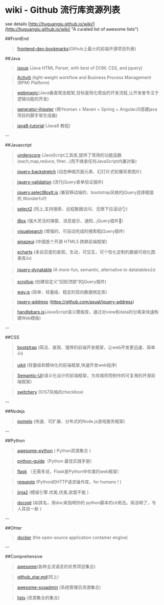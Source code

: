 wiki - Github 流行库资源列表 
====

see details [http://huguangju.github.io/wiki/](http://huguangju.github.io/wiki/ "A curated list of awesome lists")

##FrontEnd
>[frontend-dev-bookmarks](https://github.com/dypsilon/frontend-dev-bookmarks)(Github上最火的前端开源项目列表)

##Java
>[jsoup](https://github.com/jhy/jsoup) (Java HTML Parser, with best of DOM, CSS, and jquery)

>[Activiti](https://github.com/Activiti/Activiti) (light-weight workflow and Business Process Management (BPM) Platform)

>[webmagic](https://github.com/code4craft/webmagic)(Java垂直爬虫框架,目标是简化爬虫的开发流程,让开发者专注于逻辑功能的开发)

>[generator-jhipster](https://github.com/jhipster/generator-jhipster) (用Yeoman + Maven + Spring + AngularJS搭建java项目的脚手架生成器)

>[java8-tutorial](https://github.com/winterbe/java8-tutorial) (Java8 教程)

--

##Javascript
>[underscore](https://github.com/jashkenas/underscore) (JavaScript工具库,提供了常用的功能函数(each,map,reduce, filter...)而不继承任何JavaScript内置对象)

>[jquery-backstretch](https://github.com/srobbin/jquery-backstretch) (动态伸缩页面元素、幻灯片式轮播背景图片)

>[jquery-validation](https://github.com/jzaefferer/jquery-validation) (流行jQuery表单验证插件)

>[jquery.selectBoxIt.js](https://github.com/gfranko/jquery.selectBoxIt.js) (兼容移动端的、bootstrap风格的jQuery选择框插件,Wonderful!)

>[select2](https://github.com/ivaynberg/select2) (同上,支持搜索、远程数据访问、无限下拉滚动:ok_hand:)

>[jBox](https://github.com/StephanWagner/jBox) (强大灵活的弹窗、消息提示、通知...jQuery插件:clap:)

>[visualsearch](https://github.com/documentcloud/visualsearch) (增强的、可自动完成的搜索框jQuery插件)

>[amazeui](https://github.com/allmobilize/amazeui) (中国首个开源 HTML5 跨屏前端框架)

>[echarts](https://github.com/ecomfe/echarts) (来自百度的直观，生动，可交互，可个性化定制的数据可视化图表库:thumbsup:)

>[jquery-dynatable](https://github.com/alfajango/jquery-dynatable) (A more-fun, semantic, alternative to datatables:thumbsup:)

>[scrollup](https://github.com/markgoodyear/scrollup) (创建自定义“回到顶部”的jQuery插件)

>[way.js](https://github.com/gwendall/way.js) (简单、轻量级、稳定的双向数据绑定库)

>[jquery-address](https://github.com/asual/jquery-address) (https://github.com/asual/jquery-address)

>[handlebars.js](https://github.com/wycats/handlebars.js)(JavaScript语义模板库，通过对view和data的分离来快速构建Web模板)

--

##CSS
>[bootstrap](https://github.com/twbs/bootstrap) (简洁、直观、强悍的前端开发框架，让web开发更迅速、简单:thumbsup:)

>[uikit](https://github.com/uikit/uikit) (轻量级和模块化的前端框架,快速开发web程序)

>[Semantic-UI](https://github.com/Semantic-Org/Semantic-UI)(语义化设计的前端框架，为攻城师而制作的可复用的开源前端框架)

>[switchery](https://github.com/abpetkov/switchery) (IOS7风格的checkbox)

--

##Nodejs
>[pomelo](https://github.com/NetEase/pomelo) (快速、可扩展、分布式的Node.js游戏服务框架)

--

##Python
>[awesome-python](https://github.com/vinta/awesome-python) ( Python资源集合 )

>[python-guide](https://github.com/kennethreitz/python-guide)（Python 最佳实践手册）

>[flask](https://github.com/mitsuhiko/flask) （无需多说，Flask是Python中优美的web框架）

>[requests](https://github.com/kennethreitz/requests) (Python的HTTP请求操作库，for humans ! )

>[jinja2](https://github.com/mitsuhiko/jinja2) (模板引擎.优美,优美,欲罢不能 )

>[docopt](https://github.com/docopt/docopt) (如其名，用doc来指明你的 python脚本的cli用法。简洁明了，令人耳目一新 )

--

##Ohter
>[docker](https://github.com/docker/docker) (the open-source application container engine)

--

##Comprehensive
>[awesome](https://github.com/sindresorhus/awesome)(各种主流语言的优秀项目集合)

>[github_star.md](https://github.com/Tairy/Social-Networking-Analysis/blob/master/github/github_star.md)(同上)

>[awesome-sysadmin](https://github.com/kahun/awesome-sysadmin) (系统管理员资源集合)

>[lists](https://github.com/jnv/lists) (资源集合的集合)



